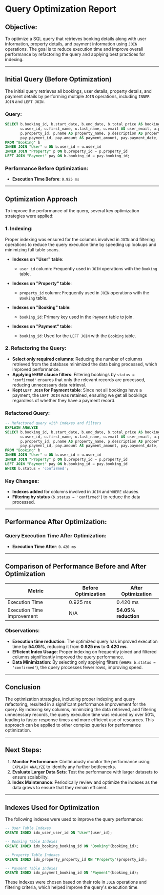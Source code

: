 # Query Optimization Report

## Objective:
To optimize a SQL query that retrieves booking details along with user information, property details, and payment information using `JOIN` operations. The goal is to reduce execution time and improve overall performance by refactoring the query and applying best practices for indexing.

---

## Initial Query (Before Optimization)

The initial query retrieves all bookings, user details, property details, and payment details by performing multiple `JOIN` operations, including `INNER JOIN` and `LEFT JOIN`.

### Query:

```sql
SELECT b.booking_id, b.start_date, b.end_date, b.total_price AS booking_total_price, b.status AS booking_status, b.created_at AS booking_created_at,
       u.user_id, u.first_name, u.last_name, u.email AS user_email, u.phone_number AS user_phone,
       p.property_id, p.name AS property_name, p.description AS property_description, p.location AS property_location, p.pricepernight AS property_price, p.created_at AS property_created_at, p.updated_at AS property_updated_at,
       pay.payment_id, pay.amount AS payment_amount, pay.payment_date, pay.payment_method
FROM "Booking" b
INNER JOIN "User" u ON b.user_id = u.user_id
INNER JOIN "Property" p ON b.property_id = p.property_id
LEFT JOIN "Payment" pay ON b.booking_id = pay.booking_id;
```

### Performance Before Optimization:
- **Execution Time Before**: `0.925 ms`

---

## Optimization Approach

To improve the performance of the query, several key optimization strategies were applied:

### 1. **Indexing**:
Proper indexing was ensured for the columns involved in `JOIN` and filtering operations to reduce the query execution time by speeding up lookups and minimizing full table scans.

- **Indexes on "User" table**:
  - `user_id` column: Frequently used in `JOIN` operations with the `Booking` table.

- **Indexes on "Property" table**:
  - `property_id` column: Frequently used in `JOIN` operations with the `Booking` table.

- **Indexes on "Booking" table**:
  - `booking_id`: Primary key used in the `Payment` table to join.

- **Indexes on "Payment" table**:
  - `booking_id`: Used for the `LEFT JOIN` with the `Booking` table.

### 2. **Refactoring the Query**:
- **Select only required columns**: Reducing the number of columns retrieved from the database minimized the data being processed, which improved performance.
- **Applying `WHERE` clause filters**: Filtering bookings by `status = 'confirmed'` ensures that only the relevant records are processed, reducing unnecessary data retrieval.
- **Kept `LEFT JOIN` for Payment table**: Since not all bookings have a payment, the `LEFT JOIN` was retained, ensuring we get all bookings regardless of whether they have a payment record.

### Refactored Query:

```sql
-- Refactored query with indexes and filters
EXPLAIN ANALYZE
SELECT b.booking_id, b.start_date, b.end_date, b.total_price AS booking_total_price, b.status AS booking_status, b.created_at AS booking_created_at,
	   u.user_id, u.first_name, u.last_name, u.email AS user_email, u.phone_number AS user_phone,
	   p.property_id, p.name AS property_name, p.description AS property_description, p.location AS property_location, p.pricepernight AS property_price, p.created_at AS property_created_at, p.updated_at AS property_updated_at,
	   pay.payment_id, pay.amount AS payment_amount, pay.payment_date, pay.payment_method
FROM "Booking" b
INNER JOIN "User" u ON b.user_id = u.user_id
INNER JOIN "Property" p ON b.property_id = p.property_id
LEFT JOIN "Payment" pay ON b.booking_id = pay.booking_id
WHERE b.status = 'confirmed';
```

### Key Changes:
- **Indexes added** for columns involved in `JOIN` and `WHERE` clauses.
- **Filtering by status** (`b.status = 'confirmed'`) to reduce the data processed.

---

## Performance After Optimization:

### Query Execution Time After Optimization:
- **Execution Time After**: `0.420 ms`

---

## Comparison of Performance Before and After Optimization

| **Metric**                | **Before Optimization** | **After Optimization** |
|---------------------------|-------------------------|------------------------|
| Execution Time            | 0.925 ms                | 0.420 ms               |
| Execution Time Improvement | N/A                     | **54.05% reduction**    |

### Observations:
- **Execution time reduction**: The optimized query has improved execution time by **54.05%**, reducing it from **0.925 ms** to **0.420 ms**.
- **Efficient Index Usage**: Proper indexing on frequently joined and filtered columns significantly improved the query performance.
- **Data Minimization**: By selecting only applying filters (`WHERE b.status = 'confirmed'`), the query processes fewer rows, improving speed.

---

## Conclusion

The optimization strategies, including proper indexing and query refactoring, resulted in a significant performance improvement for the query. By indexing key columns, minimizing the data retrieved, and filtering unnecessary records, the query execution time was reduced by over 50%, leading to faster response times and more efficient use of resources. This approach can be applied to other complex queries for performance optimization.

--- 

## Next Steps:
1. **Monitor Performance**: Continuously monitor the performance using `EXPLAIN ANALYZE` to identify any further bottlenecks.
2. **Evaluate Larger Data Sets**: Test the performance with larger datasets to ensure scalability.
3. **Index Maintenance**: Periodically review and optimize the indexes as the data grows to ensure that they remain efficient.

---

## Indexes Used for Optimization

The following indexes were used to improve the query performance:

```sql
-- User Table Indexes
CREATE INDEX idx_user_user_id ON "User"(user_id);

-- Booking Table Indexes
CREATE INDEX idx_booking_booking_id ON "Booking"(booking_id);

-- Property Table Indexes
CREATE INDEX idx_property_property_id ON "Property"(property_id);

-- Payment Table Indexes
CREATE INDEX idx_payment_booking_id ON "Payment"(booking_id);
```

These indexes were chosen based on their role in `JOIN` operations and filtering criteria, which helped improve the query's execution time.
